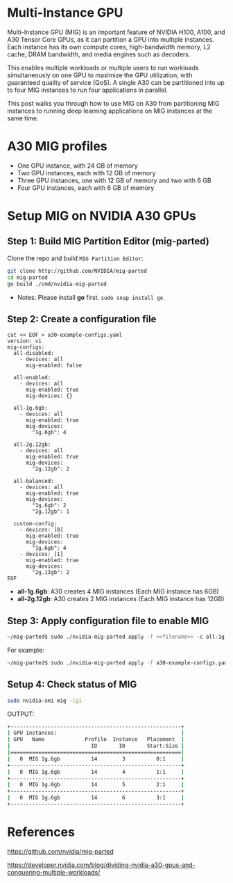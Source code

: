 # Multi-Instance GPU
Multi-Instance GPU (MIG) is an important feature of NVIDIA H100, A100, and A30 Tensor Core GPUs, as it can partition a GPU into multiple instances. Each instance has its own compute cores, high-bandwidth memory, L2 cache, DRAM bandwidth, and media engines such as decoders.

This enables multiple workloads or multiple users to run workloads simultaneously on one GPU to maximize the GPU utilization, with guaranteed quality of service (QoS). A single A30 can be partitioned into up to four MIG instances to run four applications in parallel.

This post walks you through how to use MIG on A30 from partitioning MIG instances to running deep learning applications on MIG instances at the same time.

# A30 MIG profiles
- One GPU instance, with 24 GB of memory
- Two GPU instances, each with 12 GB of memory
- Three GPU instances, one with 12 GB of memory and two with 6 GB
- Four GPU instances, each with 6 GB of memory

# Setup MIG on NVIDIA A30 GPUs
## Step 1: Build MIG Partition Editor (mig-parted)
Clone the repo and build `MIG Partition Editor`: 
```bash
git clone http://github.com/NVIDIA/mig-parted
cd mig-parted
go build ./cmd/nvidia-mig-parted
```

* Notes: Please install **go** first. `sudo snap install go` 

## Step 2: Create a configuration file
```
cat << EOF > a30-example-configs.yaml
version: v1
mig-configs:
  all-disabled:
    - devices: all
      mig-enabled: false

  all-enabled:
    - devices: all
      mig-enabled: true
      mig-devices: {}

  all-1g.6gb:
    - devices: all
      mig-enabled: true
      mig-devices:
        "1g.6gb": 4

  all-2g.12gb:
    - devices: all
      mig-enabled: true
      mig-devices:
        "2g.12gb": 2

  all-balanced:
    - devices: all
      mig-enabled: true
      mig-devices:
        "1g.6gb": 2
        "2g.12gb": 1

  custom-config:
    - devices: [0]
      mig-enabled: true
      mig-devices:
        "1g.6gb": 4
    - devices: [1]
      mig-enabled: true
      mig-devices:
        "2g.12gb": 2
EOF
```

* **all-1g.6gb**: A30 creates 4 MIG instances (Each MIG instance has 6GB)
* **all-2g.12gb**: A30 creates 2 MIG instances (Each MIG instance has 12GB)

## Step 3: Apply configuration file to enable MIG
```bash
~/mig-parted$ sudo ./nvidia-mig-parted apply -f <<filename>> -c all-1g.6gb
```

For example: 

```bash
~/mig-parted$ sudo ./nvidia-mig-parted apply -f a30-example-configs.yaml -c all-1g.6gb
```

## Setup 4: Check status of MIG
```bash
sudo nvidia-smi mig -lgi
```

OUTPUT:
```bash
+-------------------------------------------------------+
| GPU instances:                                        |
| GPU   Name             Profile  Instance   Placement  |
|                          ID       ID       Start:Size |
|=======================================================|
|   0  MIG 1g.6gb          14        3          0:1     |
+-------------------------------------------------------+
|   0  MIG 1g.6gb          14        4          1:1     |
+-------------------------------------------------------+
|   0  MIG 1g.6gb          14        5          2:1     |
+-------------------------------------------------------+
|   0  MIG 1g.6gb          14        6          3:1     |
+-------------------------------------------------------+
``` 

# References

https://github.com/nvidia/mig-parted

https://developer.nvidia.com/blog/dividing-nvidia-a30-gpus-and-conquering-multiple-workloads/
